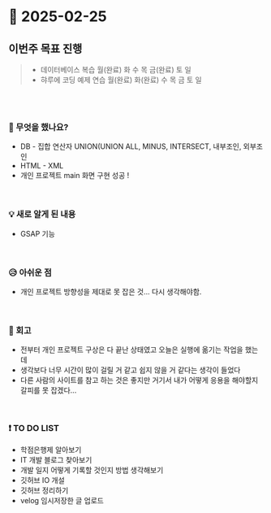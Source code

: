 # 📅 2025-02-25

## 이번주 목표 진행
>- 데이터베이스 복습 월(완료) 화 수 목 금(완료) 토 일 
>- 햐루에 코딩 예제 연습 월(완료) 화(완료) 수 목 금 토 일

<br><br>

### 👀 무엇을 했나요?
- DB - 집합 연산자 UNION(UNION ALL, MINUS, INTERSECT, 내부조인, 외부조인
- HTML - XML
- 개인 프로젝트 main 화면 구현 성공 !


<br>

### 💡 새로 알게 된 내용
- GSAP 기능

<br>

### 😥 아쉬운 점
- 개인 프로젝트 방향성을 제대로 못 잡은 것... 다시 생각해야함.

<br>

### 💬 회고
- 전부터 개인 프로젝트 구상은 다 끝난 상태였고 오늘은 실행에 옮기는 작업을 했는데
- 생각보다 너무 시간이 많이 걸릴 거 같고 쉽지 않을 거 같다는 생각이 들었다
- 다른 사람의 사이트를 참고 하는 것은 좋지만 거기서 내가 어떻게 응용을 해야할지 갈피를 못 잡겠다...

<br>

### ❗ TO DO LIST
- 학점은행제 알아보기
- IT 개발 블로그 찾아보기
- 개발 일지 어떻게 기록할 것인지 방법 생각해보기
- 깃허브 IO 개설
- 깃허브 정리하기
- velog 임시저장한 글 업로드
